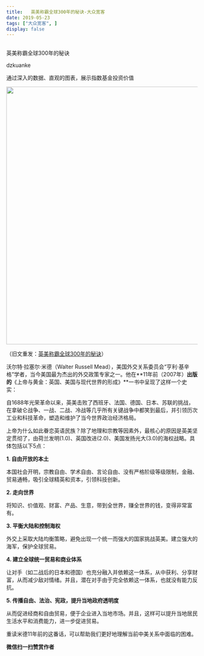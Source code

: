```yaml
---
title:   英美称霸全球300年的秘诀-大众宽客
date: 2019-05-23
tags: ["大众宽客", ]
display: false
---
```



## 



英美称霸全球300年的秘诀




dzkuanke




通过深入的数据、直观的图表，展示指数基金投资价值


<img class="" data-copyright="0" data-ratio="0.590625" data-s="300,640" data-type="png" data-w="1280" src="https://mmbiz.qpic.cn/mmbiz_png/PKw3FQPmhIg9nEZdYkbtfkCLOyp6BkfAcul9sJM2f967GejttdiaJv9UAHCo3cFTXgU67AvZWI39fO5we6BQ3YA/640?wx_fmt=png" style="box-sizing: border-box !important;overflow-wrap: break-word !important;width: 677px !important;visibility: visible !important;"/>



（旧文重发：[英美称霸全球300年的秘诀](http://mp.weixin.qq.com/s?__biz=MzAwMTc1MDcwNw==&amp;mid=2648273267&amp;idx=1&amp;sn=d90bce0e038e0e9ee4ff38bada00c957&amp;chksm=82f932afb58ebbb9928ac52e2b11e22122e4ad67e0e749e145e176ca4861eeb3c807e6f2f282&amp;scene=21#wechat_redirect)）



沃尔特·拉塞尔·米德（Walter Russell Mead），美国外交关系委员会“亨利·基辛格”学者，当今美国最为杰出的外交政策专家之一。他在**11年前（2007年）**出版的**《上帝与黄金：英国、美国与现代世界的形成》**一书中呈现了这样一个史实：



自1688年光荣革命以来，英美击败了西班牙、法国、德国、日本、苏联的挑战，在拿破仑战争、一战、二战、冷战等几乎所有关键战争中都笑到最后，并引领历次工业和科技革命，塑造和维护了当今世界政治经济格局。



上帝为什么如此眷恋英语民族？除了地理和宗教等因素外，最核心的原因是英美坚定贯彻了，由荷兰发明(1.0)、英国改进(2.0)、美国发扬光大(3.0)的海权战略。具体包括以下5点：



**1. 自由开放的本土**

本国社会开明，宗教自由、学术自由、言论自由、没有严格阶级等级限制，金融、贸易通畅，吸引全球精英和资本，引领科技创新。



**2. 走向世界**

将知识、价值观、财富、产品、生意，带到全世界，赚全世界的钱，变得非常富有。



**3. 平衡<strong style="max-width: 100%;box-sizing: border-box !important;overflow-wrap: break-word !important;">大陆**和控制海权</strong>

外交上采取大陆均衡策略，避免出现一个统一而强大的国家挑战英美。建立强大的海军，保护全球贸易。



**4. 建立全球统一贸易和商业体系**

让对手（如二战后的日本和德国）也充分融入并依赖这一体系，从中获利、分享财富，从而减少敌对情绪。并且，潜在对手由于完全依赖这一体系，也就没有能力反抗。



**5. 传播自由、法治、宪政，提升当地政府透明度**

从而促进经商和自由贸易，便于企业进入当地市场。并且，这样可以提升当地居民生活水平和消费能力，进一步促进贸易。





重读米德11年前的这番话，可以帮助我们更好地理解当前中美关系中面临的困难。




**微信扫一扫赞赏作者**